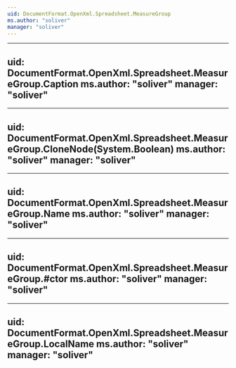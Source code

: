 ```yaml
---
uid: DocumentFormat.OpenXml.Spreadsheet.MeasureGroup
ms.author: "soliver"
manager: "soliver"
---
```


---
uid: DocumentFormat.OpenXml.Spreadsheet.MeasureGroup.Caption
ms.author: "soliver"
manager: "soliver"
---

---
uid: DocumentFormat.OpenXml.Spreadsheet.MeasureGroup.CloneNode(System.Boolean)
ms.author: "soliver"
manager: "soliver"
---

---
uid: DocumentFormat.OpenXml.Spreadsheet.MeasureGroup.Name
ms.author: "soliver"
manager: "soliver"
---

---
uid: DocumentFormat.OpenXml.Spreadsheet.MeasureGroup.#ctor
ms.author: "soliver"
manager: "soliver"
---

---
uid: DocumentFormat.OpenXml.Spreadsheet.MeasureGroup.LocalName
ms.author: "soliver"
manager: "soliver"
---
